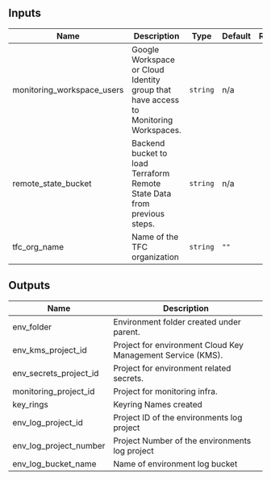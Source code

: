 <!-- BEGINNING OF PRE-COMMIT-TERRAFORM DOCS HOOK -->
## Inputs

| Name | Description | Type | Default | Required |
|------|-------------|------|---------|:--------:|
| monitoring\_workspace\_users | Google Workspace or Cloud Identity group that have access to Monitoring Workspaces. | `string` | n/a | yes |
| remote\_state\_bucket | Backend bucket to load Terraform Remote State Data from previous steps. | `string` | n/a | yes |
| tfc\_org\_name | Name of the TFC organization | `string` | `""` | no |

## Outputs

| Name | Description |
|------|-------------|
| env\_folder | Environment folder created under parent. |
| env\_kms\_project\_id | Project for environment Cloud Key Management Service (KMS). |
| env\_secrets\_project\_id | Project for environment related secrets. |
| monitoring\_project\_id | Project for monitoring infra. |
| key\_rings | Keyring Names created |
| env\_log\_project\_id | Project ID of the environments log project |
| env\_log\_project\_number | Project Number of the environments log project |
| env\_log\_bucket\_name | Name of environment log bucket |

<!-- END OF PRE-COMMIT-TERRAFORM DOCS HOOK -->
